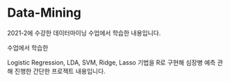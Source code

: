 # Data-Mining
2021-2에 수강한 데이터마이닝 수업에서 학습한 내용입니다.

수업에서 학습한 

Logistic Regression, LDA, SVM, Ridge, Lasso 기법을 R로 구현해 심장병 예측 관해 진행한 간단한 프로젝트 내용입니다.
